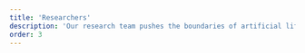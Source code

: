 ```yaml
---
title: 'Researchers'
description: 'Our research team pushes the boundaries of artificial life, exploring emergent behaviors and evolutionary systems.'
order: 3
---
```

